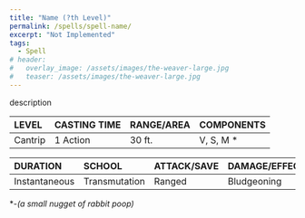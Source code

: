 ```yaml
---
title: "Name (?th Level)"
permalink: /spells/spell-name/
excerpt: "Not Implemented"
tags:
  - Spell
# header:
#   overlay_image: /assets/images/the-weaver-large.jpg
#   teaser: /assets/images/the-weaver-large.jpg
---
```


description

| LEVEL          | CASTING TIME   | RANGE/AREA     | COMPONENTS     |
| :------------- | :------------- | :------------- | :------------- |
| Cantrip        | 1 Action       | 30 ft.         | V, S, M *      |

| DURATION       | SCHOOL         | ATTACK/SAVE    | DAMAGE/EFFECT  |
| :------------- | :------------- | :------------- | :------------- |
| Instantaneous  | Transmutation  | Ranged         | Bludgeoning    |

\*-*(a small nugget of rabbit poop)*
